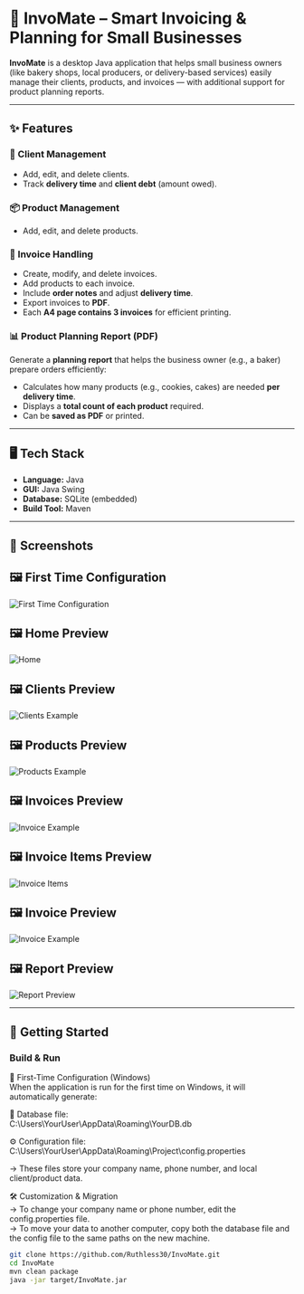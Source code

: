 # 🧾 InvoMate – Smart Invoicing & Planning for Small Businesses

**InvoMate** is a desktop Java application that helps small business owners (like bakery shops, local producers, or delivery-based services) easily manage their clients, products, and invoices — with additional support for product planning reports.

---

## ✨ Features

### 👤 Client Management
- Add, edit, and delete clients.
- Track **delivery time** and **client debt** (amount owed).

### 📦 Product Management
- Add, edit, and delete products.

### 🧾 Invoice Handling
- Create, modify, and delete invoices.
- Add products to each invoice.
- Include **order notes** and adjust **delivery time**.
- Export invoices to **PDF**.
- Each **A4 page contains 3 invoices** for efficient printing.

### 📊 Product Planning Report (PDF)
Generate a **planning report** that helps the business owner (e.g., a baker) prepare orders efficiently:
- Calculates how many products (e.g., cookies, cakes) are needed **per delivery time**.
- Displays a **total count of each product** required.
- Can be **saved as PDF** or printed.

---

## 🖥️ Tech Stack

- **Language:** Java
- **GUI:** Java Swing
- **Database:** SQLite (embedded)
- **Build Tool:** Maven

---

## 📸 Screenshots
## 🖼️ First Time Configuration
![First Time Configuration](src/main/images/first-time-config.PNG "First Time Configuration")

## 🖼️ Home Preview
![Home](src/main/images/home.PNG "Home")

## 🖼️ Clients Preview
![Clients Example](src/main/images/clients.PNG "Clients Example")

## 🖼️ Products Preview
![Products Example](src/main/images/products.PNG "Products")

## 🖼️ Invoices Preview
![Invoice Example](src/main/images/invoices.PNG "Invoice Example")

## 🖼️ Invoice Items Preview
![Invoice Items](src/main/images/invoice_list.PNG "Invoice Items")


## 🖼️ Invoice Preview
![Invoice Example](src/main/images/invoice.PNG "Invoice Example")

## 🖼️ Report Preview
![Report Preview](src/main/images/report.PNG "Report Preview")

---

## 📂 Getting Started

### Build & Run
📌 First-Time Configuration (Windows)  
When the application is run for the first time on Windows, it will automatically generate:

📁 Database file:  
C:\Users\YourUser\AppData\Roaming\YourDB.db

⚙️ Configuration file:  
C:\Users\YourUser\AppData\Roaming\Project\config.properties  

-> These files store your company name, phone number, and local client/product data.  

🛠️ Customization & Migration  
-> To change your company name or phone number, edit the config.properties file.  
-> To move your data to another computer, copy both the database file and the config file to the same paths on the new machine.

```bash
git clone https://github.com/Ruthless30/InvoMate.git
cd InvoMate
mvn clean package
java -jar target/InvoMate.jar
